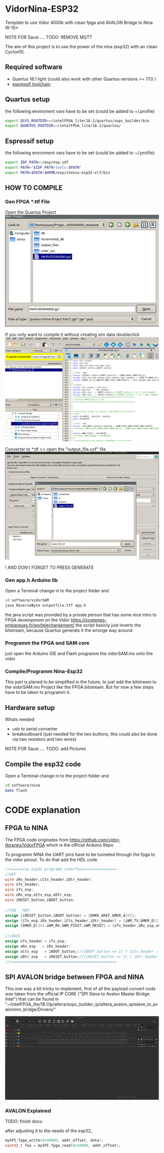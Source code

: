 # VidorNina-ESP32
Template to use Vidor 4000k with clean fpga and AVALON Bridge to Nina W-10* 

NOTE FOR Sausi .... TODO: REMOVE MQTT

The aim of this project is to use the power of the nina (esp32) with an clean Cyclon10. 

## Required software
* Quartus 18.1 light (could also work with other Quartus versions >= 17.0 )
* [espressif toolchain](https://docs.espressif.com/projects/esp-idf/en/latest/api-guides/build-system-cmake.html
 "Link to setup tutorial")

## Quartus setup
the following enviroment vars have to be set (could be added to ~/.profile)
```bash
export QSYS_ROOTDIR=~/intelFPGA_lite/18.1/quartus/sopc_builder/bin
export QUARTUS_ROOTDIR=~/intelFPGA_lite/18.1/quartus/
```

## Espressif setup
the following enviroment vars have to be set (could be added to ~/.profile) 
```bash
export IDF_PATH=~/esp/esp-idf
export PATH="$IDF_PATH/tools:$PATH"
export PATH=$PATH:$HOME/esp/xtensa-esp32-elf/bin
```

## HOW TO COMPILE 
### Gen FPGA *.ttf File
Open the Quartus Project  
![Open the Quartus project ](doc/open_project.png)

If you only want to compile it without creating sim data doubleclick 
![compile_quartus.png](doc/compile_quartus.png)

Converter to *.ttf <File> >> <Convert Programming Files>
open the "output_file.cof" file  
![compile_quartus.png](doc/conv_dialog.png)

! AND DON't FORGET TO PRESS GENERATE 

### Gen app.h Arduino lib
Open a Terminal change in to the project folder and 
```bash
cd software/vidorSAM
java ReverseByte outputfile.ttf app.h 
```
the java script was provided by a private person that has some nice intro to FPGA development on the Vidor
https://systemes-embarques.fr/wp/telechargement/
the script basicly just inverts the bitstream, because Quartus generats it the wronge way around

### Programm the FPGA and SAM core
just open the Arduino IDE and Flash programm the vidorSAM.ino onto the vidor

### Compile/Programm Nina-Esp32
This part is planed to be simplified in the future, to just add the bitstream to the vidorSAM.ino Project like the FPGA bitstream. But for now a few steps have to be taken to programm it. 

## Hardware setup
Whats needed 
* usb to serial converter
* breakoutboard (just needed for the two buttons, this could also be done via two resistors and two wires)

NOTE FOR Sausi .... TODO: add Pictures

## Compile the esp32 code
Open a Terminal change in to the project folder and 
```bash
cd software/nina
make flash
```


# CODE explanation
## FPGA to NINA
The FPGA code originates from https://github.com/vidor-libraries/VidorFPGA which is the official Arduino Repo

To programm NINA the UART pins have to be tunneled through the fpga to the vidor pinout. To do that add the HDL code 

```verilog
//=====nina esp32 programm interface===============
//DEF
wire iRx_header,iCts_header,iDtr_header;
wire oTx_header;
wire iTx_esp;
wire oRx_esp,oCts_esp,oDtr_esp;
wire iRESET_button,iBOOT_button;

//PIN - MAP
assign {iRESET_button,iBOOT_button} = {bMKR_AREF,bMKR_A[0]};
assign {iTx_esp,iRx_header,iCts_header,iDtr_header} = {iWM_TX,bMKR_D[13:11]};
assign {bMKR_D[14],oWM_RX,bWM_PIO27,oWM_RESET} = {oTx_header,oRx_esp,oCts_esp,oDtr_esp};

//LOGIC
assign oTx_header = iTx_esp;
assign oRx_esp   = iRx_header;
assign oCts_esp   = iBOOT_button;//(iBOOT_button == 1) ? iCts_header : 1'b0;
assign oDtr_esp   = iRESET_button;//(iRESET_button == 1) ? iDtr_header : 1'b0;
//=================================================
```

## SPI AVALON bridge between FPGA and NINA
This one was a bit tricky to implement, first of all the payload convert code was taken from the official IP CORE ("SPI Slave to Avalon Master Bridge Intel") that can be found in "~/intelFPGA_lite/18.1/ip/altera/sopc_builder_ip/altera_avalon_spislave_to_avalonmm_bridge/Drivers/"

![workingNinaSPi](doc/workingNinaSPi)

### AVALON Explained
TODO: finish docu

after adjusting it to the needs of the esp32, 

```cpp
mySPI.fpga_write(0x40000, addr_offset, data);
uint32_t foo = mySPI.fpga_read(0x40000, addr_offset);
```



